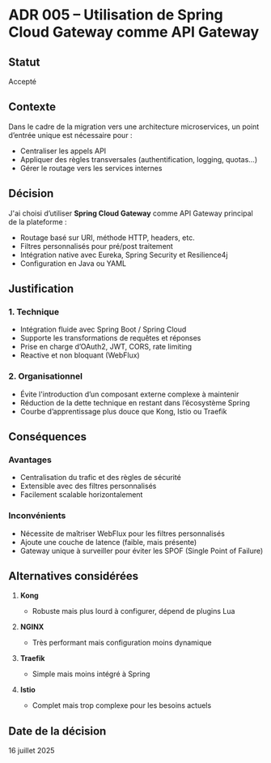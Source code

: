 # ADR 005 – Utilisation de Spring Cloud Gateway comme API Gateway

## Statut
Accepté

## Contexte
Dans le cadre de la migration vers une architecture microservices, un point d’entrée unique est nécessaire pour :
- Centraliser les appels API
- Appliquer des règles transversales (authentification, logging, quotas…)
- Gérer le routage vers les services internes

## Décision
J'ai choisi d’utiliser **Spring Cloud Gateway** comme API Gateway principal de la plateforme :

- Routage basé sur URI, méthode HTTP, headers, etc.
- Filtres personnalisés pour pré/post traitement
- Intégration native avec Eureka, Spring Security et Resilience4j
- Configuration en Java ou YAML

## Justification

### 1. Technique
- Intégration fluide avec Spring Boot / Spring Cloud
- Supporte les transformations de requêtes et réponses
- Prise en charge d’OAuth2, JWT, CORS, rate limiting
- Reactive et non bloquant (WebFlux)

### 2. Organisationnel
- Évite l'introduction d’un composant externe complexe à maintenir
- Réduction de la dette technique en restant dans l’écosystème Spring
- Courbe d’apprentissage plus douce que Kong, Istio ou Traefik

## Conséquences

### Avantages
- Centralisation du trafic et des règles de sécurité
- Extensible avec des filtres personnalisés
- Facilement scalable horizontalement

### Inconvénients
- Nécessite de maîtriser WebFlux pour les filtres personnalisés
- Ajoute une couche de latence (faible, mais présente)
- Gateway unique à surveiller pour éviter les SPOF (Single Point of Failure)

## Alternatives considérées

1. **Kong**
    - Robuste mais plus lourd à configurer, dépend de plugins Lua

2. **NGINX**
    - Très performant mais configuration moins dynamique

3. **Traefik**
    - Simple mais moins intégré à Spring

4. **Istio**
    - Complet mais trop complexe pour les besoins actuels

## Date de la décision
16 juillet 2025
